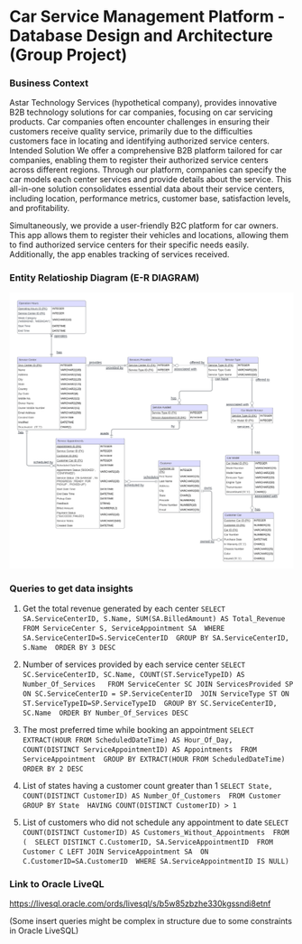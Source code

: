 # Car Service Management Platform - Database Design and Architecture (Group Project)

### Business Context
Astar Technology Services (hypothetical company), provides innovative B2B technology solutions for car
companies, focusing on car servicing products. Car companies often encounter challenges in ensuring
their customers receive quality service, primarily due to the difficulties customers face in locating and
identifying authorized service centers.
Intended Solution
We offer a comprehensive B2B platform tailored for car companies, enabling them to register their
authorized service centers across different regions. Through our platform, companies can specify the car
models each center services and provide details about the service. This all-in-one solution consolidates
essential data about their service centers, including location, performance metrics, customer base,
satisfaction levels, and profitability.

Simultaneously, we provide a user-friendly B2C platform for car owners. This app allows them to register
their vehicles and locations, allowing them to find authorized service centers for their specific needs
easily. Additionally, the app enables tracking of services received.

### Entity Relatioship Diagram (E-R DIAGRAM)
![ER Diagram for car service management platform](ERDiagram.jpg)

### Queries to get data insights 
1. Get the total revenue generated by each center
`SELECT SA.ServiceCenterID, S.Name, SUM(SA.BilledAmount) AS Total_Revenue FROM ServiceCenter S, ServiceAppointment SA 
WHERE SA.ServiceCenterID=S.ServiceCenterID 
GROUP BY SA.ServiceCenterID, S.Name 
ORDER BY 3 DESC`

2. Number of services provided by each service center
`SELECT SC.ServiceCenterID, SC.Name, COUNT(ST.ServiceTypeID) AS Number_Of_Services  
FROM ServiceCenter SC JOIN ServicesProvided SP 
ON SC.ServiceCenterID = SP.ServiceCenterID 
JOIN ServiceType ST ON ST.ServiceTypeID=SP.ServiceTypeID 
GROUP BY SC.ServiceCenterID, SC.Name 
ORDER BY Number_Of_Services DESC`

3. The most preferred time while booking an appointment
`SELECT EXTRACT(HOUR FROM ScheduledDateTime) AS Hour_Of_Day, 
COUNT(DISTINCT ServiceAppointmentID) AS Appointments 
FROM ServiceAppointment 
GROUP BY EXTRACT(HOUR FROM ScheduledDateTime) 
ORDER BY 2 DESC`

4. List of states having a customer count greater than 1
`SELECT State, COUNT(DISTINCT CustomerID) AS Number_Of_Customers 
FROM Customer 
GROUP BY State 
HAVING COUNT(DISTINCT CustomerID) > 1`

5. List of customers who did not schedule any appointment to date
`SELECT COUNT(DISTINCT CustomerID) AS Customers_Without_Appointments 
FROM ( 
    SELECT DISTINCT C.CustomerID, SA.ServiceAppointmentID 
    FROM Customer C LEFT JOIN ServiceAppointment SA 
    ON C.CustomerID=SA.CustomerID 
    WHERE SA.ServiceAppointmentID IS NULL)`


### Link to Oracle LiveQL
https://livesql.oracle.com/ords/livesql/s/b5w85zbzhe330kgssndi8etnf

(Some insert queries might be complex in structure due to some constraints in Oracle LiveSQL)
